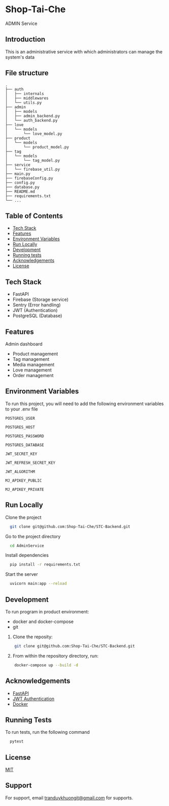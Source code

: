# Shop-Tai-Che
ADMIN Service

## Introduction

This is an administrative service with which administrators can manage the system's data

## File structure

```
.
├── auth
│   ├── internals
│   ├── middlewares
│   └── utils.py
├── admin
│   ├── models
│   ├── admin_backend.py
│   └── auth_backend.py
├── love
│   └── models
│       └── love_model.py
├── product
│   └── models
│       └── product_model.py
├── tag
│   └── models
│       └── tag_model.py
├── service
│   └── firebase_util.py
├── main.py
├── firebaseConfig.py
├── config.py
├── database.py
├── README.md
├── requirements.txt
└── ...
```

## Table of Contents

- [Tech Stack](#techstack)
- [Features](#features)
- [Environment Variables](#environment-variables)
- [Run Locally](#run-)
- [Development](#development)
- [Running tests](#running-tests)
- [Acknowledgements](#acknowledgements)
- [License](#license)

## Tech Stack

- FastAPI
- Firebase (Storage service)
- Sentry (Error handling)
- JWT (Authentication)
- PostgreSQL (Database)

## Features

Admin dashboard

- Product management
- Tag management
- Media management
- Love management
- Order management

## Environment Variables

To run this project, you will need to add the following environment variables to your .env file

`POSTGRES_USER`

`POSTGRES_HOST`

`POSTGRES_PASSWORD`

`POSTGRES_DATABASE`

`JWT_SECRET_KEY`

`JWT_REFRESH_SECRET_KEY`

`JWT_ALGORITHM`

`MJ_APIKEY_PUBLIC`

`MJ_APIKEY_PRIVATE`

## Run Locally

Clone the project

```bash
  git clone git@github.com:Shop-Tai-Che/STC-Backend.git
```

Go to the project directory

```bash
  cd AdminService
```

Install dependencies

```bash
  pip install -r requirements.txt
```

Start the server

```bash
  uvicorn main:app --reload
```

## Development

To run program in product environment:

- docker and docker-compose
- git

1. Clone the reposity:

```bash
    git clone git@github.com:Shop-Tai-Che/STC-Backend.git
```

2. From within the repository directory, run:

```bash
    docker-compose up --build -d
```

## Acknowledgements

- [FastAPI](https://fastapi.tiangolo.com/)
- [JWT Authentication](https://fastapi.tiangolo.com/tutorial/security/oauth2-jwt/)
- [Docker](https://www.docker.com/)

## Running Tests

To run tests, run the following command

```bash
  pytest
```

## License

[MIT](https://choosealicense.com/licenses/mit/)

## Support

For support, email tranduykhuongit@gmail.com for supports.
